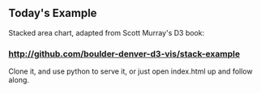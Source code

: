 ## Today's Example

Stacked area chart, adapted from Scott Murray's D3 book:

### http://github.com/boulder-denver-d3-vis/stack-example

Clone it, and use python to serve it, or just open index.html up and follow along.
